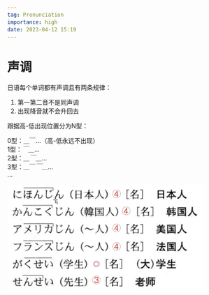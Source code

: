 ```yaml
---
tag: Pronunciation
importance: high
date: 2023-04-12 15:19
---
```


# 声调

日语每个单词都有声调且有两条规律：

1. 第一第二音不是同声调
2. 出现降音就不会升回去

跟据高-低出现位置分为N型：

0型：＿￣…（高-低永远不出现）  
1型：*￣*＿…  
2型：＿*￣*＿…  
3型：＿￣*￣*＿…  
…

![声调图](../Data/声调图.jpeg)